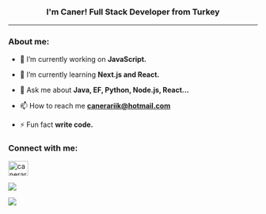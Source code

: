 <!-- Context -->
<h3 align="center">I'm Caner! Full Stack Developer from Turkey</h3>
<hr />

<!-- About me: -->
<h3 align="left">About me:</h3>

- 🔭  I’m currently working on **JavaScript.**

- 🌱  I’m currently learning **Next.js and React.**

- 💬 Ask me about **Java, EF, Python, Node.js, React...**

- 📫 How to reach me **canerariik@hotmail.com**

- ⚡ Fun fact **write code.**


<!-- Connect with me: -->
<h3 align="left">Connect with me:</h3>
<p align="left">
<a href="https://www.linkedin.com/in/canerarik0/" target="blank"><img align="center" src="https://raw.githubusercontent.com/rahuldkjain/github-profile-readme-generator/master/src/images/icons/Social/linked-in-alt.svg" alt="canerariik" height="30" width="40" /></a>
</p>


<!-- Most Used Languages -->
<p><img align="center" src="https://github-readme-stats.vercel.app/api/top-langs?username=canerariik&show_icons=true&hhide_progress=true" /></p>

<!-- Github Stats -->
<p><img align="center" src="https://github-readme-stats.vercel.app/api?username=canerariik&show_icons=true&theme=dark" /></p>
  
  
  
 
